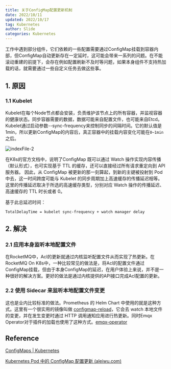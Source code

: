 ```yaml
---
title: 关于ConfigMap配置更新机制
date: 2022/10/11
updated: 2022/10/17
tag: Kubernetes
author: Slide
categories: Kubernetes
---
```


工作中遇到部分组件，它们依赖的一些配置需要通过ConfigMap挂载到容器内部，但ConfigMap自动更新存在一定延时，这可能会带来一系列的问题。在不能滚动重建的前提下，会存在例如配置刷新不及时等问题，如果本身组件不支持热加载的话，就需要通过一些自定义任务去做这些事。

<!--more-->

## 1. 原因

### 1.1 Kubelet

Kubelet在每个Node节点都会安装，负责维护该节点上的所有容器，并监视容器的健康状态。同步容器需要的数据，数据可能来自配置文件，也可能来自Etcd。Kubelet通过启动参数--sync-frequency来控制同步的间隔时间。它的默认值是1min，所以更新ConfigMap的内容后，真正容器中的挂载内容变化可能在`0~1min`之后。


![indexFile-2](/images/posts/configmap/cm.png)


在K8s的官方文档中，说明了ConfigMap 既可以通过 Watch 操作实现内容传播（默认形式），也可实现基于 TTL 的缓存，还可以直接经过所有请求重定向到 API 服务器。 因此，从 ConfigMap 被更新的那一刻算起，到新的主键被投射到 Pod 中去，这一时间跨度可能与 Kubelet 的同步周期加上高速缓存的传播延迟相等。 这里的传播延迟取决于所选的高速缓存类型，分别对应 Watch 操作的传播延迟、高速缓存的 TTL 时长或者 0。

基于此总延迟时间：

```
TotalDelayTime = kubelet sync-frequency + watch manager delay
```

## 2. 解决

### 2.1 应用本身监听本地配置文件

在RocketMQ中，Acl的更新就通过内核监听配置文件从而实现了热更新。在RocketMQ On K8s中，一种比较常见的做法是，将Acl的配置文件通过ConfigMap挂载，但由于本身ConfigMap的延迟，在用户体验上来说，并不是一种很好的解决方案。更好的做法是通过内核提供的API接口完成Acl配置的更新。

### 2.2 使用 Sidecar 来监听本地配置文件变更

这也是业内比较标准的做法。Prometheus 的 Helm Chart 中使用的就是这种方式。这里有一个很实用的镜像叫做 [configmap-reload](https://github.com/jimmidyson/configmap-reload)，它会去 watch 本地文件的变更，并在发生变更时通过 HTTP 调用通知应用进行热更新。同时Emqx Operator对于插件的加载也使用了这种方式。[emqx-operator](https://github.com/emqx/emqx-operator/blob/main/sidecar/reloader/main.go)



## Reference
[ConfigMaps | Kubernetes](https://kubernetes.io/docs/concepts/configuration/configmap/)

[Kubernetes Pod 中的 ConfigMap 配置更新 (aleiwu.com)](https://aleiwu.com/post/configmap-hotreload/#热更新二-使用-sidecar-来监听本地配置文件变更)